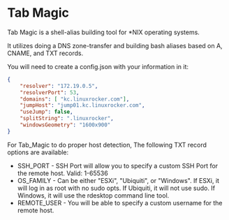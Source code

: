 # Tab Magic

Tab Magic is a shell-alias building tool for *NIX operating systems.

It utilizes doing a DNS zone-transfer and building bash aliases based on A, CNAME, and TXT records.

You will need to create a config.json with your information in it: 

```json
{
    "resolver": "172.19.0.5",
    "resolverPort": 53,
    "domains": [ "kc.linuxrocker.com"],
    "jumpHost": "jump01.kc.linuxrocker.com",
    "useJump": false,
    "splitString": ".linuxrocker",
    "windowsGeometry": "1600x900"
}
```

For Tab_Magic to do proper host detection, The following TXT record options are available:

* SSH_PORT - SSH Port will allow you to specify a custom SSH Port for the remote host. Valid: 1-65536
* OS_FAMILY - Can be either "ESXi", "Ubiquiti", or "Windows". If ESXi, it will log in as root with no sudo opts. If Ubiquiti, it will not use sudo. If Windows, it will use the rdesktop command line tool.
* REMOTE_USER - You will be able to specify a custom username for the remote host.